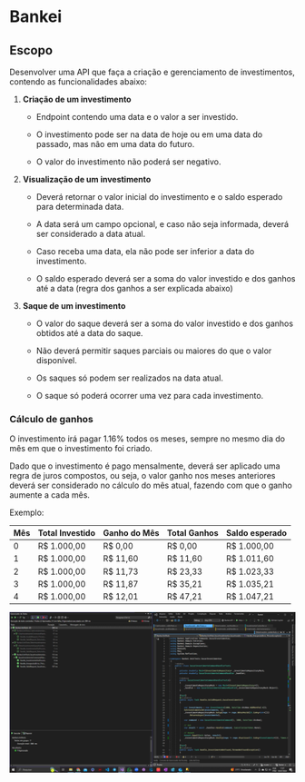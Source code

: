 # Bankei

## Escopo

Desenvolver uma API que faça a criação e gerenciamento de investimentos, contendo as funcionalidades abaixo:

1. **Criação de um investimento**
    - Endpoint contendo uma data e o valor a ser investido.
    
    - O investimento pode ser na data de hoje ou em uma data do passado, mas não em uma data do futuro.
    
    - O valor do investimento não poderá ser negativo.
    

2. **Visualização de um investimento**
  
    - Deverá retornar o valor inicial do investimento e o saldo esperado para determinada data.
    
    - A data será um campo opcional, e caso não seja informada, deverá ser considerado a data atual.
    
    - Caso receba uma data, ela não pode ser inferior a data do investimento.
    
    - O saldo esperado deverá ser a soma do valor investido e dos ganhos até a data (regra dos ganhos a ser explicada abaixo)
    
  
3. **Saque de um investimento**
    - O valor do saque deverá ser a soma do valor investido e dos ganhos obtidos até a data do saque.
    
    - Não deverá permitir saques parciais ou maiores do que o valor disponível.
    
    - Os saques só podem ser realizados na data atual.
    
    - O saque só poderá ocorrer uma vez para cada investimento.
    

### Cálculo de ganhos

O investimento irá pagar 1.16% todos os meses, sempre no mesmo dia do mês em que o investimento foi criado.

Dado que o investimento é pago mensalmente, deverá ser aplicado uma regra de juros compostos, ou seja, o valor ganho nos meses anteriores deverá ser considerado no cálculo do mês atual, fazendo com que o ganho aumente a cada mês.

Exemplo:

| Mês | Total Investido | Ganho do Mês | Total Ganhos | Saldo esperado |
| --- | --- | --- | --- | --- |
| 0   | R$ 1.000,00 | R$ 0,00 | R$ 0,00 | R$ 1.000,00 |
| 1   | R$ 1.000,00 | R$ 11,60 | R$ 11,60 | R$ 1.011,60 |
| 2   | R$ 1.000,00 | R$ 11,73 | R$ 23,33 | R$ 1.023,33 |
| 3   | R$ 1.000,00 | R$ 11,87 | R$ 35,21 | R$ 1.035,21 |
| 4   | R$ 1.000,00 | R$ 12,01 | R$ 47,21 | R$ 1.047,21 |

![Testes](https://github.com/DeveloperFabricio/Bankei/blob/master/Bankei.png?raw=true)
